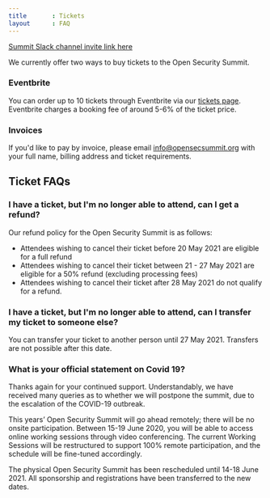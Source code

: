 ```yaml
---
title       : Tickets
layout      : FAQ
---
```

   <a href="https://join.slack.com/t/os-summit/shared_invite/enQtMzY4NTk4MzYxNDExLTZjMDFlNDc5YTBkNDU1ZWM5NjM2MDNlZjI0Njc5MDc1NDljOGZjMjliYzNkOTA3OWEyMzczMzI2MjgyYzZlMzc" class="remote_participant"> Summit Slack channel invite link <span>here</span></a>
   
We currently offer two ways to buy tickets to the Open Security Summit. 

### Eventbrite
You can order up to 10 tickets through Eventbrite via our [tickets page](https://open-security-summit.org/tickets/). Eventbrite charges a booking fee of around 5-6% of the ticket price. 

### Invoices
If you'd like to pay by invoice, please email info@opensecsummit.org with your full name, billing address and ticket requirements. 

## Ticket FAQs

### I have a ticket, but I'm no longer able to attend, can I get a refund?
Our refund policy for the Open Security Summit is as follows:

 - Attendees wishing to cancel their ticket before 20 May 2021 are eligible for a full refund
 - Attendees wishing to cancel their ticket between 21 - 27 May 2021 are eligible for a 50% refund (excluding processing fees)
 - Attendees wishing to cancel their ticket after 28 May 2021 do not qualify for a refund.

### I have a ticket, but I'm no longer able to attend, can I transfer my ticket to someone else?
You can transfer your ticket to another person until 27 May 2021. Transfers are not possible after this date.

### What is your official statement on Covid 19?
Thanks again for your continued support. Understandably, we have received many queries as to whether we will postpone the summit, due to the escalation of the COVID-19 outbreak.

This years’ Open Security Summit will go ahead remotely; there will be no onsite participation. Between 15-19 June 2020, you will be able to access online working sessions through video conferencing. The current Working Sessions will be restructured to support 100% remote participation, and the schedule will be fine-tuned accordingly.

The physical Open Security Summit has been rescheduled until 14-18 June 2021. All sponsorship and registrations have been transferred to the new dates.
